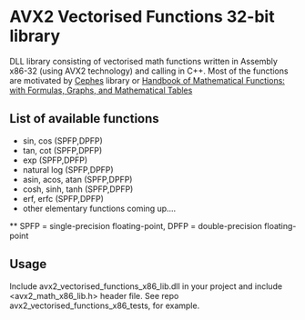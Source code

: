 # AVX2 Vectorised Functions 32-bit library
DLL library consisting of vectorised math functions written in Assembly x86-32 (using AVX2 technology) and calling in C++.
Most of the functions are motivated by [Cephes](https://www.netlib.org/cephes/) library or 
[Handbook of Mathematical Functions: with Formulas, Graphs, and Mathematical Tables](https://www.amazon.com/Handbook-Mathematical-Functions-Formulas-Mathematics/dp/0486612724)

## List of available functions
* sin, cos (SPFP,DPFP)
* tan, cot (SPFP,DPFP)
* exp (SPFP,DPFP)
* natural log (SPFP,DPFP)
* asin, acos, atan (SPFP,DPFP)
* cosh, sinh, tanh (SPFP,DPFP)
* erf, erfc (SPFP,DPFP)
* other elementary functions coming up....

** SPFP = single-precision floating-point, DPFP = double-precision floating-point

## Usage
Include avx2_vectorised_functions_x86_lib.dll in your project and include <avx2_math_x86_lib.h> header file.
See repo avx2_vectorised_functions_x86_tests, for example.

